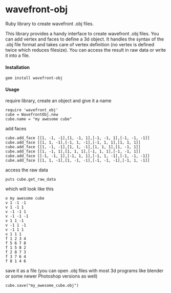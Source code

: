 wavefront-obj
=============

Ruby library to create wavefront .obj files.

This library provides a handy interface to create wavefront .obj files. You can add vertex and faces to define a 3d object. It handles the syntax of the .obj file format and takes care of vertex definition (no vertex is defined twice which reduces filesize). You can access the result in raw data or write it into a file.

#### Installation

	gem install wavefront-obj	

#### Usage

require library, create an object and give it a name

	require 'wavefront_obj'
	cube = WavefrontObj.new
	cube.name = "my awesome cube"

add faces

	cube.add_face [[1, -1, -1],[1, -1, 1],[-1, -1, 1],[-1, -1, -1]]
	cube.add_face [[1, 1, -1],[-1, 1, -1],[-1, 1, 1],[1, 1, 1]]
	cube.add_face [[1, -1, -1],[1, 1, -1],[1, 1, 1],[1, -1, 1]]
	cube.add_face [[1, -1, 1],[1, 1, 1],[-1, 1, 1],[-1, -1, 1]]
	cube.add_face [[-1, -1, 1],[-1, 1, 1],[-1, 1, -1],[-1, -1, -1]]
	cube.add_face [[1, 1, -1],[1, -1, -1],[-1, -1, -1],[-1, 1, -1]]

access the raw data

	puts cube.get_raw_data

which will look like this

	o my awesome cube
	v 1 -1 -1
	v 1 -1 1
	v -1 -1 1
	v -1 -1 -1
	v 1 1 -1
	v -1 1 -1
	v -1 1 1
	v 1 1 1
	f 1 2 3 4
	f 5 6 7 8
	f 1 5 8 2
	f 2 8 7 3
	f 3 7 6 4
	f 8 1 4 6

save it as a file (you can open .obj files with most 3d programs like blender or some newer Photoshop versions as well)

	cube.save("my_awesome_cube.obj")